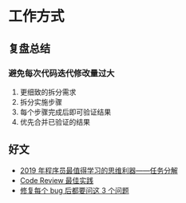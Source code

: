 # 工作方式

## 复盘总结

### 避免每次代码迭代修改量过大

1. 更细致的拆分需求
2. 拆分实施步骤
3. 每个步骤完成后即可验证结果
4. 优先合并已验证的结果

## 好文

- [2019 年程序员最值得学习的思维利器——任务分解](https://www.cnblogs.com/levenyes/p/10783861.html)
- [Code Review 最佳实践](https://zhuanlan.zhihu.com/p/73809355)
- [修复每个 bug 后都要问这 3 个问题](https://zhuanlan.zhihu.com/p/58616328)
